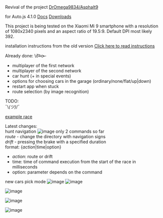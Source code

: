 Revival of the project <a href = "https://github.com/DrOmega9834/Asphalt9" target = "_blank">DrOmega9834\/Asphalt9</a>

for Auto.js 4.1.0 <a href = "https://easydoc.xyz/doc/25791054/uw2FUUiw/3bEzXb4y" target = "_blank">Docs</a> <a href = "https://download.csdn.net/tagalbum/1611" target = "_blank">Downloads</a>

This project is being tested on the Xiaomi Mi 9 smartphone with a resolution of 1080x2340 pixels and an aspect ratio of 19.5:9.
Default DPI most likely 392.

installation instructions from the old version <a href = "./readme/README_EN.md" target = "_blank">Click here to read instructions</a>

Already done: \ō͡≡o˞̶
- multiplayer of the first network
- multiplayer of the second network
- car hunt (+ in special events)
- options for choosing cars in the garage (ordinary/none/flat/up|down)
- restart app when stuck
- route selection (by image recognition)

TODO:  
 ¯\\_(ツ)_/¯  

[example race](https://www.youtube.com/watch?v=yx-xXiE0fXM)

Latest changes:  
hunt navigation
![image](https://user-images.githubusercontent.com/25618671/152152510-dc8512a2-aaa4-4d1b-81ef-0d241273a5ff.png)
only 2 commands so far  
*route* - change the directory with navigation signs  
*drift* - pressing the brake with a specified duration  
format: {*action*|time|option}  
- *action*: route or drift
- time: time of command execution from the start of the race in milliseconds
- option: parameter depends on the command  

new cars pick mode
![image](https://user-images.githubusercontent.com/25618671/151057874-25e0d8a1-c81a-4240-acfa-589710c33903.png)
![image](https://user-images.githubusercontent.com/25618671/151058686-835431ca-24b8-48e9-8095-f6e7b8a24e29.png)

![image](https://user-images.githubusercontent.com/25618671/129003862-c02b4ad4-6e7c-4d51-8911-f836e44c7e65.png)

![image](https://user-images.githubusercontent.com/25618671/127921833-0233cee2-785c-48f1-9b72-46d4bad7b2db.png)

![image](https://user-images.githubusercontent.com/25618671/122649266-78d3e280-d146-11eb-95f8-530ed53af843.png)


